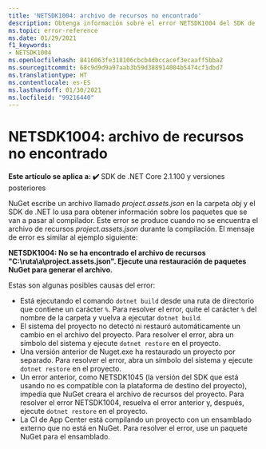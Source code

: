 ```yaml
---
title: 'NETSDK1004: archivo de recursos no encontrado'
description: Obtenga información sobre el error NETSDK1004 del SDK de .NET, que se produce cuando no se encuentra el archivo project.assets.json.
ms.topic: error-reference
ms.date: 01/29/2021
f1_keywords:
- NETSDK1004
ms.openlocfilehash: 8416063fe318106cbcb4dbccacef3ecaaff5bba2
ms.sourcegitcommit: 68c9d9d9a97aab3b59d388914004b5474cf1dbd7
ms.translationtype: HT
ms.contentlocale: es-ES
ms.lasthandoff: 01/30/2021
ms.locfileid: "99216440"
---
```

# <a name="netsdk1004-assets-file-not-found"></a>NETSDK1004: archivo de recursos no encontrado

**Este artículo se aplica a: ✔️** SDK de .NET Core 2.1.100 y versiones posteriores

NuGet escribe un archivo llamado *project.assets.json* en la carpeta *obj* y el SDK de .NET lo usa para obtener información sobre los paquetes que se van a pasar al compilador. Este error se produce cuando no se encuentra el archivo de recursos *project.assets.json* durante la compilación. El mensaje de error es similar al ejemplo siguiente:

**NETSDK1004: No se ha encontrado el archivo de recursos "C:\ruta\a\project.assets.json". Ejecute una restauración de paquetes NuGet para generar el archivo.**

Estas son algunas posibles causas del error:

* Está ejecutando el comando `dotnet build` desde una ruta de directorio que contiene un carácter `%`. Para resolver el error, quite el carácter `%` del nombre de la carpeta y vuelva a ejecutar `dotnet build`.
* El sistema del proyecto no detectó ni restauró automáticamente un cambio en el archivo del proyecto. Para resolver el error, abra un símbolo del sistema y ejecute `dotnet restore` en el proyecto.
* Una versión anterior de Nuget.exe ha restaurado un proyecto por separado. Para resolver el error, abra un símbolo del sistema y ejecute `dotnet restore` en el proyecto.
* Un error anterior, como NETSDK1045 (la versión del SDK que está usando no es compatible con la plataforma de destino del proyecto), impedía que NuGet creara el archivo de recursos del proyecto. Para resolver el error NETSDK1004, resuelva el error anterior y, después, ejecute `dotnet restore` en el proyecto.
* La CI de App Center está compilando un proyecto con un ensamblado externo que no está en NuGet. Para resolver el error, use un paquete NuGet para el ensamblado.
